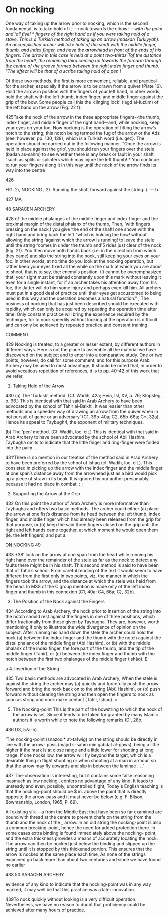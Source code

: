 # On nocking

One way of taking up the arrow prior to nocking, which is the second
fundamental, is to take hold of it-—nock towards the elbow! *—with the palm and
‘all five! * fingers of the right hand as if you were taking hold of a
stave. This is a Turkish method of taking up an arrow (maskah Turkiyyah). An
accomplished archer will take hold of the shaft with the middle finger, thumb,
and index finger, and have the arrowhead in front of the ends of his
fingers. The arrow in this case is held at a point two-thirds Tof the distance
from the head!, the remaining third coming up towards the forearm through the
centre of the groove formed between the right index finger and thumb. "The
effect will be that of a scribe taking hold of a pen.!*

Of these two methods, the first is more convenient, reliable, and practical for
the archer, especially if the arrow is to be drawn from a quiver (Plate
16). Hold the arrow in position with the fingers of your left hand, In other
words, hold the shaft with the left thumb, index finger, and middle finger
against the grip of the bow. Some people call this the ‘clinging lock’ (‘agd
al-luzüm) of the left band on the arrow (Fig. 22 f).

425Take the nock of the arrow in the three appropriate fingers--the thumb, index
finger, and middle finger of the right hand—and, while nocking, keep your eyes
on your foe. Now nocking is the operation of fitting the arrow’s notch to the
string, this notch being termed the fug of the arrow or the Adz (see, however,
pp. 130, 138), which is a Turkish word (i.e. gez}. The operation should be
carried out in the following manner. "Once the arrow is held in place against
the grip’, you should run your fingers over the stele (badan as-sahm) to see
whether there is any break or fault in your shaft "such as splits or splinters
which may injure the left thumb!.* You continue to run your fingers along it in
this way until the nock of the arrow finds its way into the centre



426

FIG. 2r, NOCKING ; 2). Running the shaft forward against the string.  ). — b.

427
MA


48 SARACEN ARCHERY

428
of the middle phalanges of the middle finger and index finger and the proximal
margin of the distal phalanx of the thumb, Then, ‘with fingers pressing on the
nack,! you give ‘the end of the shaft! one shove with the right hand and bring
back the left "which is holding the bow! without allowing the string ‘against
which the arrow is running! to leave the stele until the string “comes in under
the thumb and'5 rides just clear of the nock (Fig. 21). You then move both hands
back (i.e. in the direction from which they came) and slip the string into the
nock, still keeping your eyes on your foc. In other words, at no time do you
look at the nocking operation, but rather keep your eyes fixed all the while on
the mark at which you are about to shoot, that is to say, the: enemy's
position. (It cannot be overemphasized that! your sight must be trained
constantly upon this mark without leaving it even for a single instant, for if
an archer takes his attention away from his foe, the Jatter will do him some
injury and perhaps even kill him. All archers must put in a good deal of
practice until their eyes get accustomed to being used in this way and the
operation becomes a natural function." ; The business of nocking that has just
been described should be executed with rapidity, which can only be acquired by
repeating the operation time after time. Only constant practice will bring the
experience required by the technique, for to nock speedily without looking at
the operation is difficult and can only be achieved by repeated practice and
constant training.


COMMENT

429
Nocking is treated, to a greater or lesser extent, by different authors in
different ways. Here is not the place to assemble all the material we have
discovered on the subject and to enter into a comparative study. One or two
points, however, do call for some comment, and for this purpose Arab Archery may
be used to most advantage, It should be noted that, in order to avoid vexatious
repetition of references, it is to pp. 40-42 of this work that we refer,


1. Taking Hold of the Arrow

430
(a) The ‘Turkish’ method. (Cf. Wadih, 42a; Hein, Isl, XV, p. 76; Klopsteg,
p. 96.) This is identical with that said in Arab Archery to have been advocated
by the school of Tahir al-Balkhi.  It was ‘easier than other methods and a
speedier way of drawing an arrow from the quiver when in hot pursuit of game or
an adversary’ (C1, 39b-40a; C2, 65b-66a; C*, 32a). Hence its appeal to Taybugh4,
the exponent of military techniques.

(b) The ‘pen’ method. (Cf. Wadih, loc. cit.) This is identical with that said in
Arab Archery to have been advocated by the school of Abii Hashim. Taybugha omits
to indicate that the little finger and ring-finger were folded into the palm. .

431‘There is no mention in our treatise of the method said in Arad Archery to have
been preferred by the school of Ishaq (cf. Wadih, loc. cit.). This consisted in
picking up the arrow with the index finger and the middle finger at one span’s
distance away from the arrowhead just as a bird would pick up a piece of straw
in its beak. It is ignored by our author presumably because it had no place in
combat. : ;


2. Supporting the Arrow at the Grip

432
On this point the author of Arab Archery is more informative than Taybughā and
offers two basic methods. The archer could either (a) place the arrow at one
fist’s distance from its head between the left thumb, index finger, and middle
finger which had already been released from the grip for that purpose, or (b)
keep the said three fingers closed on the grip until the right and left hands
came together, at which moment he would open them (ie. the left fingers) and put
a.


ON NOCKING 49

433
*38’ lock on the arrow at one span from the head while running his right hand
over the remainder of the stele as far as the nock to detect any faults there
might be in his shaft. This second method is said to have been that of Tahir’s
school. From careful reading of the text it would seem to have differed from the
first only in two points, viz. the manner in which the fingers took the arrow,
and the distance at which the stele was held from the head. In MSS of the C
group mention is made only of the left index finger and thumb in this connexion
(C1, 40a; C4, 66a; C}, 32b).


3. The Position of the Nock against the Fingers

434
According to Arab Archery, the nock prior to insertion of the string into the
notch should rest against the fingers in one of three positions, which differ
fractionally from those given by Taybugha. They are, however, worth mentioning
if only to illustrate the wide divergence of opinion on the subject. After
running his hand down the stele the archer could hold the nock (a) between the
index finger and the thumb with the notch against the distal phalanx of the
middle finger (Abi Hashim), or (b) with the middle phalanx of the index finger,
the fore part of the thumb, and the tip of the middle finger (Tahir), or (c)
between the index finger and thumb with the notch between the first two
phalanges of the middle finger (Ishàq). E


a 4. Insertion of the String

435
Two basic methods are advocated in Arab Archery, When the stele is against the
string the archer may (a) quickly and forcefully push the arrow forward and
bring the nock back on to the string (Abü Hashim), or (b) push forward without
clearing the string and then open the fingers to nock as soon as string and nock
make contact (Tahir, Ishaq). >


5. The Nocking-point This is the part of the bowstring to which the nock of the
arrow is set. Since it tends to be taken for granted by many Islamic authors it
is worth while to note the following remarks (D!, 28b;

436
D3, 57a-b).


‘The nocking-point (snazodi* at-tafwig) on the string should be directly in line
with the arrow- pass (majrd s-sahm min gabdat al-gaws), being a little higher if
the mark is at close range and a little lower for shooting at long range. If one
nocks low, the arrow will fly beyond the target, which is a desirable thing in
flight shooting or when shooting at a man in armour. so that the arrow may fly
upwards and slip in between the laminae . . .'

437
The-observation is interesting, but it contains some false reasoning inasmuch as
low nocking . confers no advantage of any kind. It leads to unsteady and even,
possibly, uncontrolled flight, Today's English teaching is that the
nocking-point should be $ in. above the point that is directly opposite the
arrow-pass and it must never be below (e.g. F. Bilson, Bowmanship, London, 1965,
P. 69).

All existing silk —a from the Middle East that have been so far examined are
bound with thread at the centre to prevent chafe on the string from the thumb
and the nock of the _ arrow. In an old string the nocking-point is also a common
breaking-point, hence the need for added protection there. In some cases extra
binding is found immediately above the nocking- point, and the extra thickness
provides a means of accurately locating the nock. The arrow can then be nocked
just below the binding and slipped up the string until it is stopped by this
thickened portion. This ensures that the arrow is nocked at the same place each
time, As none of the strings examined go back more than about two centuries and
since we have found no earlier

438
50 SARACEN ARCHERY


evidence of any kind to indicate that the nocking-point was in any way marked,
it may well be that this practice was a later innovation.

439To nock quickly without looking is a very difficult operation. Nevertheless, we
have no reason to doubt that proficiency could be achieved after many hours of
practice.

